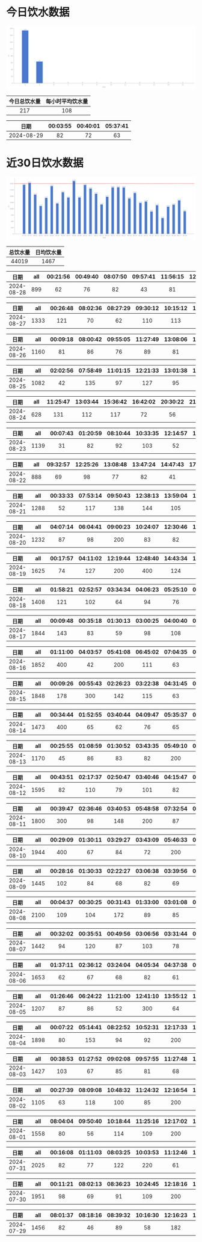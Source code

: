 # 今日饮水数据

<div align=center>
<img src="today.png" style="zoom: 100%;" />

| 今日总饮水量 | 每小时平均饮水量 |
| :----: | :----: |
| 217 | 108 |
</div>

| 日期 | 00:03:55 | 00:40:01 | 05:37:41 |
| :----: | :----: | :----: | :----: |
| 2024-08-29 | 82 | 72 | 63 |

# 近30日饮水数据

<div align=center>
<img src="30.png"style="zoom: 100%;" />

| 总饮水量 | 日均饮水量 |
| :----: | :----: |
| 44019 | 1467 |
</div>

| 日期 | all | 00:21:56 | 00:49:40 | 08:07:50 | 09:57:41 | 11:56:15 | 12:20:47 | 13:01:47 | 16:34:00 | 17:40:57 | 21:23:24 | 21:41:47 |
| :----: | :----: | :----: | :----: | :----: | :----: | :----: | :----: | :----: | :----: | :----: | :----: | :----: |
| 2024-08-28 | 899 | 62 | 76 | 82 | 43 | 81 | 110 | 62 | 133 | 101 | 72 | 77 |

| 日期 | all | 00:26:48 | 08:02:36 | 08:27:29 | 09:30:12 | 10:15:12 | 12:14:11 | 13:05:37 | 14:35:14 | 16:19:46 | 17:31:05 | 19:11:05 | 20:10:50 | 20:56:26 | 22:27:22 |
| :----: | :----: | :----: | :----: | :----: | :----: | :----: | :----: | :----: | :----: | :----: | :----: | :----: | :----: | :----: | :----: |
| 2024-08-27 | 1333 | 121 | 70 | 62 | 110 | 113 | 112 | 102 | 115 | 89 | 67 | 146 | 61 | 76 | 89 |

| 日期 | all | 00:09:18 | 08:00:42 | 09:55:05 | 11:27:49 | 13:08:06 | 13:09:44 | 13:30:18 | 15:10:56 | 16:26:15 | 16:59:54 | 20:02:25 | 20:53:37 | 22:42:14 |
| :----: | :----: | :----: | :----: | :----: | :----: | :----: | :----: | :----: | :----: | :----: | :----: | :----: | :----: | :----: |
| 2024-08-26 | 1160 | 81 | 86 | 76 | 89 | 81 | 147 | 196 | 89 | 85 | 75 | 31 | 62 | 62 |

| 日期 | all | 02:02:56 | 07:58:49 | 11:01:15 | 12:21:33 | 13:01:38 | 14:18:35 | 15:14:18 | 16:07:55 | 18:27:03 | 19:10:21 | 20:07:30 | 20:27:37 | 23:42:01 |
| :----: | :----: | :----: | :----: | :----: | :----: | :----: | :----: | :----: | :----: | :----: | :----: | :----: | :----: | :----: |
| 2024-08-25 | 1082 | 42 | 135 | 97 | 127 | 95 | 101 | 81 | 43 | 75 | 56 | 76 | 51 | 103 |

| 日期 | all | 11:25:47 | 13:03:44 | 15:36:42 | 16:42:02 | 20:30:22 | 21:16:33 | 23:05:43 |
| :----: | :----: | :----: | :----: | :----: | :----: | :----: | :----: | :----: |
| 2024-08-24 | 628 | 131 | 112 | 117 | 72 | 56 | 65 | 75 |

| 日期 | all | 00:07:43 | 01:20:59 | 08:10:44 | 10:33:35 | 12:14:57 | 12:57:29 | 13:54:16 | 15:13:26 | 16:54:26 | 17:25:40 | 18:13:14 | 19:26:59 | 20:37:53 | 21:18:49 | 21:53:39 | 22:47:55 |
| :----: | :----: | :----: | :----: | :----: | :----: | :----: | :----: | :----: | :----: | :----: | :----: | :----: | :----: | :----: | :----: | :----: | :----: |
| 2024-08-23 | 1139 | 31 | 82 | 92 | 103 | 52 | 55 | 10 | 147 | 87 | 81 | 62 | 46 | 86 | 67 | 42 | 96 |

| 日期 | all | 09:32:57 | 12:25:26 | 13:08:48 | 13:47:24 | 14:47:43 | 17:36:59 | 20:11:49 | 20:51:57 | 21:40:46 | 22:06:57 | 22:56:15 | 23:40:32 |
| :----: | :----: | :----: | :----: | :----: | :----: | :----: | :----: | :----: | :----: | :----: | :----: | :----: | :----: |
| 2024-08-22 | 888 | 69 | 98 | 77 | 82 | 41 | 73 | 44 | 83 | 102 | 110 | 66 | 43 |

| 日期 | all | 00:33:33 | 07:53:14 | 09:50:43 | 12:38:13 | 13:59:04 | 15:41:10 | 16:38:17 | 17:01:25 | 17:39:25 | 18:47:36 | 19:35:47 | 20:01:59 | 21:29:30 | 22:15:55 |
| :----: | :----: | :----: | :----: | :----: | :----: | :----: | :----: | :----: | :----: | :----: | :----: | :----: | :----: | :----: | :----: |
| 2024-08-21 | 1288 | 52 | 117 | 138 | 144 | 105 | 84 | 81 | 76 | 80 | 87 | 88 | 35 | 126 | 75 |

| 日期 | all | 04:07:14 | 06:04:41 | 09:00:23 | 10:24:07 | 12:30:46 | 13:01:38 | 13:49:15 | 14:50:28 | 16:04:30 | 20:11:14 | 22:37:13 | 23:07:21 |
| :----: | :----: | :----: | :----: | :----: | :----: | :----: | :----: | :----: | :----: | :----: | :----: | :----: | :----: |
| 2024-08-20 | 1232 | 87 | 98 | 200 | 83 | 82 | 63 | 96 | 84 | 87 | 200 | 73 | 79 |

| 日期 | all | 00:17:57 | 04:11:02 | 12:19:44 | 12:48:40 | 14:43:34 | 15:11:11 | 15:53:00 | 17:00:21 | 19:51:46 | 21:39:51 | 22:27:02 |
| :----: | :----: | :----: | :----: | :----: | :----: | :----: | :----: | :----: | :----: | :----: | :----: | :----: |
| 2024-08-19 | 1625 | 74 | 127 | 200 | 400 | 124 | 76 | 89 | 96 | 102 | 250 | 87 |

| 日期 | all | 01:58:21 | 02:52:57 | 03:34:34 | 04:06:23 | 05:25:10 | 06:16:31 | 06:49:14 | 08:48:51 | 17:02:56 | 18:33:20 | 20:42:26 | 22:13:18 | 23:14:29 |
| :----: | :----: | :----: | :----: | :----: | :----: | :----: | :----: | :----: | :----: | :----: | :----: | :----: | :----: | :----: |
| 2024-08-18 | 1408 | 121 | 102 | 64 | 94 | 76 | 250 | 81 | 65 | 65 | 63 | 300 | 65 | 62 |

| 日期 | all | 00:09:48 | 00:35:18 | 01:30:13 | 03:00:25 | 04:00:40 | 05:37:34 | 06:05:51 | 07:06:45 | 07:50:20 | 08:38:00 | 09:12:57 | 17:03:59 | 20:33:53 | 20:33:59 | 22:31:04 | 23:30:29 | 23:42:13 |
| :----: | :----: | :----: | :----: | :----: | :----: | :----: | :----: | :----: | :----: | :----: | :----: | :----: | :----: | :----: | :----: | :----: | :----: | :----: |
| 2024-08-17 | 1844 | 143 | 83 | 59 | 98 | 108 | 200 | 103 | 85 | 89 | 74 | 62 | 110 | 65 | 300 | 55 | 64 | 146 |

| 日期 | all | 01:11:00 | 04:03:57 | 05:41:08 | 06:45:02 | 07:04:35 | 07:51:28 | 08:28:54 | 15:45:41 | 18:26:53 | 18:30:01 | 20:31:01 | 21:51:36 | 22:27:30 | 22:28:58 |
| :----: | :----: | :----: | :----: | :----: | :----: | :----: | :----: | :----: | :----: | :----: | :----: | :----: | :----: | :----: | :----: |
| 2024-08-16 | 1852 | 400 | 42 | 200 | 111 | 63 | 94 | 62 | 36 | 300 | 113 | 112 | 98 | 73 | 148 |

| 日期 | all | 00:09:26 | 00:55:43 | 02:26:23 | 03:22:38 | 04:31:45 | 05:34:30 | 07:54:03 | 08:33:00 | 09:47:53 | 17:59:59 | 18:41:22 | 19:12:09 | 20:33:54 | 21:24:01 | 21:27:57 | 22:44:10 | 23:50:21 |
| :----: | :----: | :----: | :----: | :----: | :----: | :----: | :----: | :----: | :----: | :----: | :----: | :----: | :----: | :----: | :----: | :----: | :----: | :----: |
| 2024-08-15 | 1848 | 178 | 300 | 142 | 115 | 63 | 73 | 88 | 74 | 32 | 100 | 96 | 62 | 78 | 73 | 178 | 59 | 137 |

| 日期 | all | 00:34:44 | 01:52:55 | 03:40:44 | 04:09:47 | 05:35:37 | 07:12:09 | 08:36:25 | 08:50:34 | 18:15:22 | 18:51:52 | 19:27:11 | 20:44:07 | 22:19:43 |
| :----: | :----: | :----: | :----: | :----: | :----: | :----: | :----: | :----: | :----: | :----: | :----: | :----: | :----: | :----: |
| 2024-08-14 | 1473 | 400 | 65 | 62 | 76 | 65 | 74 | 200 | 66 | 96 | 100 | 80 | 77 | 112 |

| 日期 | all | 00:25:55 | 01:08:59 | 01:30:52 | 03:43:35 | 05:49:10 | 07:42:22 | 08:13:00 | 08:28:32 | 09:28:33 | 18:57:51 | 20:35:44 |
| :----: | :----: | :----: | :----: | :----: | :----: | :----: | :----: | :----: | :----: | :----: | :----: | :----: |
| 2024-08-13 | 1170 | 45 | 86 | 83 | 82 | 200 | 62 | 86 | 73 | 86 | 300 | 67 |

| 日期 | all | 00:43:51 | 02:17:37 | 02:50:47 | 03:40:46 | 04:15:47 | 04:55:47 | 06:01:16 | 06:35:53 | 07:41:56 | 08:38:21 | 08:49:02 | 09:18:24 | 17:01:02 | 17:56:58 | 18:56:24 | 20:32:45 | 22:25:02 |
| :----: | :----: | :----: | :----: | :----: | :----: | :----: | :----: | :----: | :----: | :----: | :----: | :----: | :----: | :----: | :----: | :----: | :----: | :----: |
| 2024-08-12 | 1595 | 82 | 110 | 79 | 101 | 82 | 56 | 51 | 53 | 89 | 200 | 106 | 86 | 82 | 91 | 200 | 65 | 62 |

| 日期 | all | 00:39:47 | 02:36:46 | 03:40:53 | 05:48:58 | 07:32:54 | 08:25:42 | 16:26:58 | 16:28:59 | 17:26:18 | 18:26:02 | 21:22:30 | 22:23:51 |
| :----: | :----: | :----: | :----: | :----: | :----: | :----: | :----: | :----: | :----: | :----: | :----: | :----: | :----: |
| 2024-08-11 | 1800 | 300 | 98 | 148 | 200 | 87 | 94 | 84 | 139 | 61 | 300 | 89 | 200 |

| 日期 | all | 00:29:09 | 01:30:11 | 03:29:27 | 03:43:09 | 05:46:33 | 07:17:40 | 07:42:09 | 07:52:04 | 09:34:59 | 10:07:40 | 16:45:22 | 17:27:07 | 18:23:44 | 18:59:34 | 19:18:08 | 20:58:32 |
| :----: | :----: | :----: | :----: | :----: | :----: | :----: | :----: | :----: | :----: | :----: | :----: | :----: | :----: | :----: | :----: | :----: | :----: |
| 2024-08-10 | 1944 | 400 | 67 | 84 | 72 | 200 | 127 | 122 | 72 | 69 | 57 | 68 | 102 | 78 | 300 | 37 | 89 |

| 日期 | all | 00:28:16 | 01:30:33 | 02:22:27 | 03:06:38 | 03:39:56 | 04:38:18 | 05:42:47 | 06:53:27 | 07:00:27 | 07:51:00 | 08:35:05 | 16:51:52 | 20:04:42 | 20:54:40 | 21:21:48 |
| :----: | :----: | :----: | :----: | :----: | :----: | :----: | :----: | :----: | :----: | :----: | :----: | :----: | :----: | :----: | :----: | :----: |
| 2024-08-09 | 1445 | 102 | 84 | 68 | 82 | 69 | 97 | 200 | 78 | 110 | 69 | 48 | 76 | 200 | 90 | 72 |

| 日期 | all | 00:04:37 | 00:30:25 | 00:31:43 | 01:33:00 | 03:01:08 | 04:12:29 | 05:24:37 | 06:00:14 | 06:19:57 | 07:13:37 | 07:49:20 | 08:42:15 | 13:45:13 | 16:23:12 | 18:10:26 | 19:27:39 | 20:51:55 | 22:31:06 | 22:41:09 | 23:51:33 |
| :----: | :----: | :----: | :----: | :----: | :----: | :----: | :----: | :----: | :----: | :----: | :----: | :----: | :----: | :----: | :----: | :----: | :----: | :----: | :----: | :----: | :----: |
| 2024-08-08 | 2100 | 109 | 104 | 172 | 89 | 85 | 98 | 103 | 200 | 105 | 72 | 88 | 65 | 87 | 87 | 200 | 52 | 106 | 67 | 111 | 100 |

| 日期 | all | 00:32:02 | 00:35:51 | 00:49:56 | 03:06:56 | 03:31:44 | 06:32:48 | 12:50:02 | 16:48:19 | 18:18:22 | 20:03:57 | 20:30:18 | 22:36:22 |
| :----: | :----: | :----: | :----: | :----: | :----: | :----: | :----: | :----: | :----: | :----: | :----: | :----: | :----: |
| 2024-08-07 | 1442 | 94 | 120 | 87 | 103 | 78 | 200 | 79 | 93 | 200 | 85 | 103 | 200 |

| 日期 | all | 01:37:11 | 02:36:12 | 03:24:04 | 04:05:34 | 04:37:38 | 05:23:08 | 05:53:42 | 07:50:20 | 08:17:51 | 18:00:28 | 18:42:14 | 19:02:24 | 20:29:19 | 22:41:25 | 22:41:47 |
| :----: | :----: | :----: | :----: | :----: | :----: | :----: | :----: | :----: | :----: | :----: | :----: | :----: | :----: | :----: | :----: | :----: |
| 2024-08-06 | 1653 | 62 | 67 | 68 | 82 | 61 | 52 | 200 | 78 | 60 | 300 | 66 | 49 | 120 | 300 | 88 |

| 日期 | all | 01:26:46 | 06:24:22 | 11:21:00 | 12:41:10 | 13:55:12 | 15:06:18 | 15:35:09 | 16:32:14 | 17:15:48 | 20:28:14 | 22:39:44 |
| :----: | :----: | :----: | :----: | :----: | :----: | :----: | :----: | :----: | :----: | :----: | :----: | :----: |
| 2024-08-05 | 1207 | 87 | 86 | 52 | 300 | 64 | 57 | 62 | 86 | 42 | 71 | 300 |

| 日期 | all | 00:07:22 | 05:14:41 | 08:22:52 | 10:52:31 | 12:17:33 | 17:22:01 | 18:45:39 | 19:13:37 | 20:59:47 | 22:33:14 | 22:47:04 | 23:08:23 |
| :----: | :----: | :----: | :----: | :----: | :----: | :----: | :----: | :----: | :----: | :----: | :----: | :----: | :----: |
| 2024-08-04 | 1898 | 80 | 153 | 94 | 92 | 200 | 500 | 131 | 88 | 75 | 300 | 100 | 85 |

| 日期 | all | 00:38:53 | 01:27:52 | 09:02:08 | 09:57:55 | 11:27:48 | 12:54:39 | 16:25:37 | 18:16:49 | 20:11:59 | 20:56:03 | 21:45:50 | 23:07:13 |
| :----: | :----: | :----: | :----: | :----: | :----: | :----: | :----: | :----: | :----: | :----: | :----: | :----: | :----: |
| 2024-08-03 | 1427 | 103 | 67 | 85 | 81 | 68 | 300 | 112 | 89 | 300 | 78 | 103 | 41 |

| 日期 | all | 00:27:39 | 08:09:08 | 10:48:32 | 11:24:32 | 12:16:54 | 13:01:50 | 15:03:16 | 20:59:02 | 21:45:48 | 22:30:19 |
| :----: | :----: | :----: | :----: | :----: | :----: | :----: | :----: | :----: | :----: | :----: | :----: |
| 2024-08-02 | 1105 | 63 | 118 | 100 | 85 | 200 | 88 | 136 | 82 | 121 | 112 |

| 日期 | all | 08:04:04 | 09:50:40 | 10:18:44 | 11:25:16 | 12:17:02 | 13:02:16 | 13:21:46 | 15:14:24 | 16:02:22 | 17:00:40 | 17:31:42 | 19:39:35 | 20:09:57 | 20:23:31 | 21:11:17 | 22:01:55 |
| :----: | :----: | :----: | :----: | :----: | :----: | :----: | :----: | :----: | :----: | :----: | :----: | :----: | :----: | :----: | :----: | :----: | :----: |
| 2024-08-01 | 1558 | 80 | 56 | 114 | 109 | 200 | 68 | 82 | 93 | 63 | 98 | 86 | 76 | 81 | 65 | 200 | 87 |

| 日期 | all | 00:16:08 | 01:11:03 | 08:03:25 | 10:03:53 | 11:12:46 | 12:42:14 | 13:01:44 | 14:09:53 | 14:40:53 | 15:01:22 | 17:32:30 | 18:41:05 | 19:38:58 | 21:35:22 | 22:03:10 | 22:26:16 | 22:45:36 | 23:11:41 |
| :----: | :----: | :----: | :----: | :----: | :----: | :----: | :----: | :----: | :----: | :----: | :----: | :----: | :----: | :----: | :----: | :----: | :----: | :----: | :----: |
| 2024-07-31 | 2025 | 82 | 77 | 122 | 220 | 61 | 200 | 87 | 134 | 68 | 112 | 63 | 102 | 81 | 300 | 62 | 154 | 63 | 37 |

| 日期 | all | 00:11:21 | 08:02:13 | 08:36:23 | 10:24:45 | 12:18:16 | 13:03:10 | 14:00:53 | 15:58:05 | 16:18:26 | 17:49:41 | 18:17:47 | 19:35:47 | 19:49:03 | 20:16:56 | 21:43:37 | 21:46:27 | 21:58:32 | 23:18:14 |
| :----: | :----: | :----: | :----: | :----: | :----: | :----: | :----: | :----: | :----: | :----: | :----: | :----: | :----: | :----: | :----: | :----: | :----: | :----: | :----: |
| 2024-07-30 | 1951 | 98 | 69 | 91 | 109 | 200 | 63 | 96 | 82 | 115 | 121 | 78 | 104 | 81 | 85 | 300 | 101 | 86 | 72 |

| 日期 | all | 08:01:37 | 08:18:16 | 08:39:32 | 10:16:30 | 12:16:23 | 13:03:14 | 13:42:28 | 14:41:35 | 15:15:32 | 17:01:07 | 17:22:13 | 17:33:01 | 18:53:53 | 21:30:22 | 21:58:37 | 22:51:19 |
| :----: | :----: | :----: | :----: | :----: | :----: | :----: | :----: | :----: | :----: | :----: | :----: | :----: | :----: | :----: | :----: | :----: | :----: |
| 2024-07-29 | 1456 | 82 | 46 | 89 | 58 | 182 | 86 | 67 | 81 | 115 | 103 | 89 | 82 | 77 | 100 | 101 | 98 |

